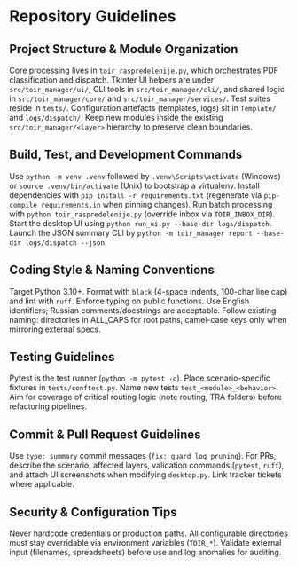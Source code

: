 ﻿# Repository Guidelines

## Project Structure & Module Organization
Core processing lives in `toir_raspredelenije.py`, which orchestrates PDF classification and dispatch. Tkinter UI helpers are under `src/toir_manager/ui/`, CLI tools in `src/toir_manager/cli/`, and shared logic in `src/toir_manager/core/` and `src/toir_manager/services/`. Test suites reside in `tests/`. Configuration artefacts (templates, logs) sit in `Template/` and `logs/dispatch/`. Keep new modules inside the existing `src/toir_manager/<layer>` hierarchy to preserve clean boundaries.

## Build, Test, and Development Commands
Use `python -m venv .venv` followed by `.venv\Scripts\activate` (Windows) or `source .venv/bin/activate` (Unix) to bootstrap a virtualenv. Install dependencies with `pip install -r requirements.txt` (regenerate via `pip-compile requirements.in` when pinning changes). Run batch processing with `python toir_raspredelenije.py` (override inbox via `TOIR_INBOX_DIR`). Start the desktop UI using `python run_ui.py --base-dir logs/dispatch`. Launch the JSON summary CLI by `python -m toir_manager report --base-dir logs/dispatch --json`.

## Coding Style & Naming Conventions
Target Python 3.10+. Format with `black` (4-space indents, 100-char line cap) and lint with `ruff`. Enforce typing on public functions. Use English identifiers; Russian comments/docstrings are acceptable. Follow existing naming: directories in ALL_CAPS for root paths, camel-case keys only when mirroring external specs.

## Testing Guidelines
Pytest is the test runner (`python -m pytest -q`). Place scenario-specific fixtures in `tests/conftest.py`. Name new tests `test_<module>_<behavior>`. Aim for coverage of critical routing logic (note routing, TRA folders) before refactoring pipelines.

## Commit & Pull Request Guidelines
Use `type: summary` commit messages (`fix: guard log pruning`). For PRs, describe the scenario, affected layers, validation commands (`pytest`, `ruff`), and attach UI screenshots when modifying `desktop.py`. Link tracker tickets where applicable.

## Security & Configuration Tips
Never hardcode credentials or production paths. All configurable directories must stay overridable via environment variables (`TOIR_*`). Validate external input (filenames, spreadsheets) before use and log anomalies for auditing.
